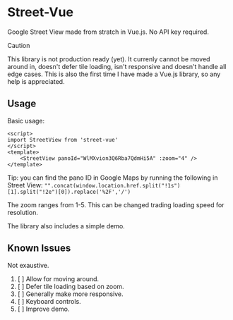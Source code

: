 # Street-Vue
Google Street View made from stratch in Vue.js. No API key required.


> [!CAUTION]
> This library is not production ready (yet). It currenly cannot be moved around in, doesn't defer tile loading, isn't responsive and doesn't handle all edge cases. This is also the first time I have made a Vue.js library, so any help is appreciated.

## Usage
Basic usage:

```vue
<script>
import StreetView from 'street-vue'
</script>
<template>
    <StreetView panoId="WlMXvion3Q6Rba7QdmHi5A" :zoom="4" />
</template>
```
Tip: you can find the pano ID in Google Maps by running the following in Street View:
`"".concat(window.location.href.split("!1s")[1].split("!2e")[0]).replace('%2F','/')`

The zoom ranges from 1-5. This can be changed trading loading speed for resolution.

The library also includes a simple demo.
## Known Issues 
Not exaustive. 
1. [ ] Allow for moving around. 
2. [ ] Defer tile loading based on zoom.
3. [ ] Generally make more responsive. 
4. [ ] Keyboard controls.
4. [ ] Improve demo.

